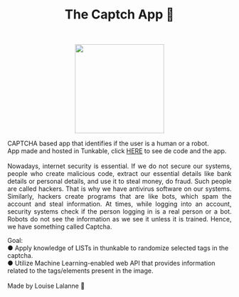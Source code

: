 <h1 align="center">The Captch App 🤖</h1>
</br>

<p align="center">
<img src="https://user-images.githubusercontent.com/100588945/164335726-3d369193-e8c1-4685-8fb2-8f5be9e019f4.gif" width="200">
</p>

<p align="justify">CAPTCHA based app that identifies if the user is a human  or a robot.
</br>
App made and hosted in Tunkable, click <a href="https://x.thunkable.com/copy/9d265ef05910527db079e50fa45889d3">HERE</a> to see de code and the app.
</br>
</br>
Nowadays, internet security is essential. If we do not secure our systems, people who create malicious code,
extract our essential details like bank details or personal details, and use it to steal money, do fraud. Such people are called hackers.
That is why we have antivirus software on our systems.
Similarly, hackers create programs that are like bots, which spam the account and steal information.
At times, while logging into an account, security systems check if the person logging in is a real person or a bot.
Robots do not see the information as we see it unless it is trained. Hence, we have something called Captcha.
</br>

Goal: </br>
● Apply knowledge of LISTs in thunkable to randomize selected tags in the captcha.</br>
● Utilize Machine Learning-enabled web API that provides information related to the tags/elements present in the image.</br>
</br>
Made by Louise Lalanne 💙
</p>
